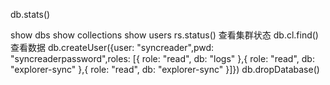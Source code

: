 db.stats()

show dbs
show collections
show users
rs.status() 查看集群状态
db.cl.find() 查看数据
db.createUser({user: "syncreader",pwd: "syncreaderpassword",roles: [{ role: "read", db: "logs" },{ role: "read", db: "explorer-sync" },{ role: "read", db: "explorer-sync" }]})
db.dropDatabase()